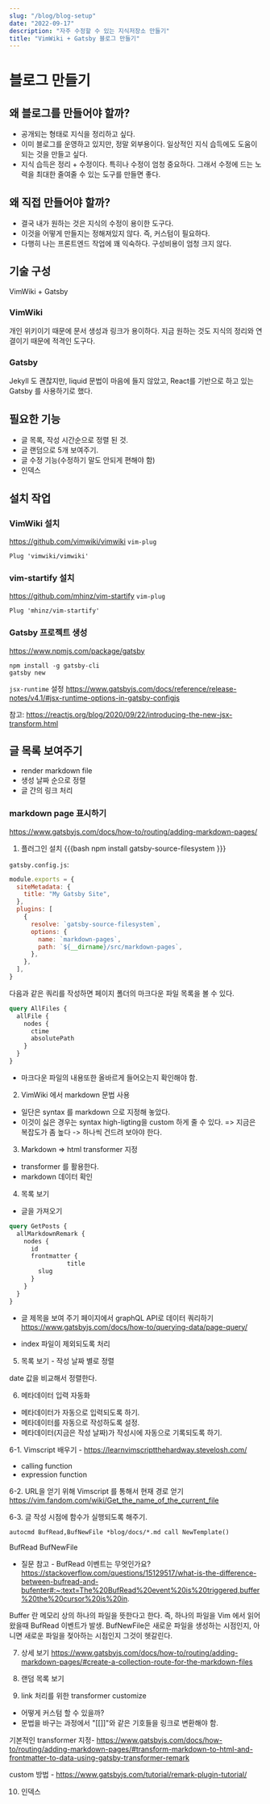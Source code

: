 ```yaml
---
slug: "/blog/blog-setup"
date: "2022-09-17"
description: "자주 수정할 수 있는 지식저장소 만들기"
title: "VimWiki + Gatsby 블로그 만들기"
---
```


# 블로그 만들기 

## 왜 블로그를 만들어야 할까?
* 공개되는 형태로 지식을 정리하고 싶다.
* 이미 블로그를 운영하고 있지만, 정말 외부용이다. 일상적인 지식 습득에도 도움이 되는 것을 만들고 싶다.
* 지식 습득은 정리 + 수정이다. 특히나 수정이 엄청 중요하다. 그래서 수정에 드는 노력을 최대한 줄여줄 수 있는 도구를 만들면 좋다.

## 왜 직접 만들어야 할까?
* 결국 내가 원하는 것은 지식의 수정이 용이한 도구다.
* 이것을 어떻게 만들지는 정해져있지 않다. 즉, 커스텀이 필요하다.
* 다행히 나는 프론트엔드 작업에 꽤 익숙하다. 구성비용이 엄청 크지 않다. 

## 기술 구성
VimWiki + Gatsby

### VimWiki

개인 위키이기 때문에 문서 생성과 링크가 용이하다. 
지금 원하는 것도 지식의 정리와 연결이기 때문에 적격인 도구다.

### Gatsby
Jekyll 도 괜찮지만, 
liquid 문법이 마음에 들지 않았고,
React를 기반으로 하고 있는 Gatsby 를 사용하기로 했다.

## 필요한 기능
* 글 목록, 작성 시간순으로 정렬 된 것. 
* 글 랜덤으로 5개 보여주기.
* 글 수정 기능(수정하기 말도 안되게 편해야 함)
* 인덱스

## 설치 작업
### VimWiki 설치
https://github.com/vimwiki/vimwiki
`vim-plug`
```
Plug 'vimwiki/vimwiki'
```

### vim-startify 설치
https://github.com/mhinz/vim-startify
`vim-plug`
```
Plug 'mhinz/vim-startify'
```

### Gatsby 프로젝트 생성 
https://www.npmjs.com/package/gatsby
```
npm install -g gatsby-cli
gatsby new
```

`jsx-runtime` 설정
https://www.gatsbyjs.com/docs/reference/release-notes/v4.1/#jsx-runtime-options-in-gatsby-configjs

참고:
https://reactjs.org/blog/2020/09/22/introducing-the-new-jsx-transform.html

## 글 목록 보여주기
- render markdown file
- 생성 날짜 순으로 정렬
- 글 간의 링크 처리

### markdown page 표시하기
https://www.gatsbyjs.com/docs/how-to/routing/adding-markdown-pages/

1. 플러그인 설치
{{{bash
npm install gatsby-source-filesystem
}}}

`gatsby.config.js`:
```javascript
module.exports = {
  siteMetadata: {
    title: "My Gatsby Site",
  },
  plugins: [
    {
      resolve: `gatsby-source-filesystem`,
      options: {
        name: `markdown-pages`,
        path: `${__dirname}/src/markdown-pages`,
      },
    },
  ],
}
```

다음과 같은 쿼리를 작성하면 페이지 폴더의 마크다운 파일 목록을 볼 수 있다.

```graphql
query AllFiles {
  allFile {
    nodes {
      ctime
      absolutePath
    }
  }
}
```

- 마크다운 파일의 내용또한 올바르게 들어오는지 확인해야 함. 

2. VimWiki 에서 markdown 문법 사용
- 일단은 syntax 를 markdown 으로 지정해 놓았다. 
- 이것이 싫은 경우는 syntax high-ligting을 custom 하게 줄 수 있다. 
	=> 지금은 복잡도가 좀 높다 -> 하나씩 건드려 보아야 한다. 

3. Markdown => html transformer 지정
- transformer 를 활용한다. 
- markdown 데이터 확인

4. 목록 보기
- 글을 가져오기
```graphql
query GetPosts {
  allMarkdownRemark {
    nodes {
      id
      frontmatter {
				title
        slug
      }
    }
  }
}
```
- 글 제목을 보여 주기
페이지에서 graphQL API로 데이터 쿼리하기
https://www.gatsbyjs.com/docs/how-to/querying-data/page-query/

- index 파일이 제외되도록 처리

5. 목록 보기 - 작성 날짜 별로 정렬

date 값을 비교해서 정렬한다.

6. 메타데이터 입력 자동화
- 메타데이터가 자동으로 입력되도록 하기. 
- 메타데이터를 자동으로 작성하도록 설정.
- 메타데이터(지금은 작성 날짜)가 작성시에 자동으로 기록되도록 하기.

6-1. Vimscript 배우기 - https://learnvimscriptthehardway.stevelosh.com/

- calling function
- expression function 

6-2. URL을 얻기 위해 Vimscript 를 통해서 현재 경로 얻기
https://vim.fandom.com/wiki/Get_the_name_of_the_current_file

6-3. 글 작성 시점에 함수가 실행되도록 해주기.

```vimscript
autocmd BufRead,BufNewFile *blog/docs/*.md call NewTemplate()
```

BufRead
BufNewFile

- 질문 참고 - BufRead 이벤트는 무엇인가요?
https://stackoverflow.com/questions/15129517/what-is-the-difference-between-bufread-and-bufenter#:~:text=The%20BufRead%20event%20is%20triggered,buffer%20the%20cursor%20is%20in.

Buffer 란 메모리 상의 하나의 파일을 뜻한다고 한다. 
즉, 하나의 파일을 Vim 에서 읽어왔을때 BufRead 이벤트가 발생.
BufNewFile은 새로운 파일을 생성하는 시점인지, 아니면 새로운 파일을 젖아하는 시점인지 그것이 헷갈린다.

7. 상세 보기
https://www.gatsbyjs.com/docs/how-to/routing/adding-markdown-pages/#create-a-collection-route-for-the-markdown-files

8. 랜덤 목록 보기

9. link 처리를 위한 transformer customize
- 어떻게 커스텀 할 수 있을까?
- 문법을 바구는 과정에서 "\[\[\]\]"와 같은 기호들을 링크로 변환해야 함.

기본적인 transformer 지정- https://www.gatsbyjs.com/docs/how-to/routing/adding-markdown-pages/#transform-markdown-to-html-and-frontmatter-to-data-using-gatsby-transformer-remark

custom 방법 - 
https://www.gatsbyjs.com/tutorial/remark-plugin-tutorial/

10. 인덱스


